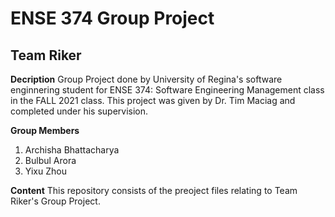 # ENSE 374 Group Project
## Team Riker

**Decription**
Group Project done by University of Regina's software enginnering student for ENSE 374: Software Engineering Management class in the FALL 2021 class. This project was given by Dr. Tim Maciag and completed under his supervision.

**Group Members**
1. Archisha Bhattacharya
2. Bulbul Arora
3. Yixu Zhou

**Content**
This repository consists of the preoject files relating to Team Riker's Group Project.
